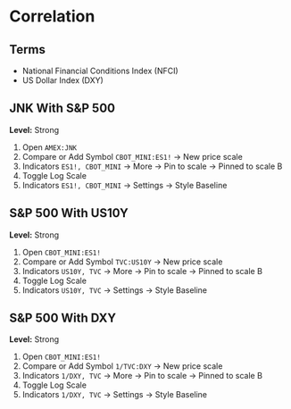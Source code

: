 # Correlation

<!--
CPI (Weekly) vs !GAAPSPX | Correlation

MORTGAGE30US (Weekly) + USCSHPI vs USCBBS

TB3MS + FEDFUNDS + USIRYY = Pinned to Scale B
-->

## Terms

- National Financial Conditions Index (NFCI)
- US Dollar Index (DXY)

<!--
S&P 500
+ FEDFUNDS
+ TVC:USOIL
+ GOLD
+ TLT
+ EEM
+ XLP
-->

## JNK With S&P 500

<!--
1h TF
-->

**Level:** Strong

1. Open `AMEX:JNK`
2. Compare or Add Symbol `CBOT_MINI:ES1!` -> New price scale
3. Indicators `ES1!, CBOT_MINI` -> More -> Pin to scale -> Pinned to scale B
4. Toggle Log Scale
5. Indicators `ES1!, CBOT_MINI` -> Settings -> Style Baseline

## S&P 500 With US10Y

<!--
1d TF
Manufacturing PMI
-->

**Level:** Strong

1. Open `CBOT_MINI:ES1!`
2. Compare or Add Symbol `TVC:US10Y` -> New price scale
3. Indicators `US10Y, TVC` -> More -> Pin to scale -> Pinned to scale B
4. Toggle Log Scale
5. Indicators `US10Y, TVC` -> Settings -> Style Baseline

<!--
Look for US10Y or ES1! Divergences
-->

## S&P 500 With DXY

<!--
1d TF
-->

**Level:** Strong

1. Open `CBOT_MINI:ES1!`
2. Compare or Add Symbol `1/TVC:DXY` -> New price scale
3. Indicators `1/DXY, TVC` -> More -> Pin to scale -> Pinned to scale B
4. Toggle Log Scale
5. Indicators `1/DXY, TVC` -> Settings -> Style Baseline

<!-- ## S&P 500 With NFCI

**Level:** Strong

1. Open `CBOT_MINI:ES1!`
2. Compare or Add Symbol `1/FRED:NFCI` -> New price scale
3. Indicators `1/NFCI, FRED` -> More -> Pin to scale -> Pinned to scale B
4. Toggle Log Scale
5. Indicators `1/NFCI, FRED` -> Settings -> Style Baseline -->
